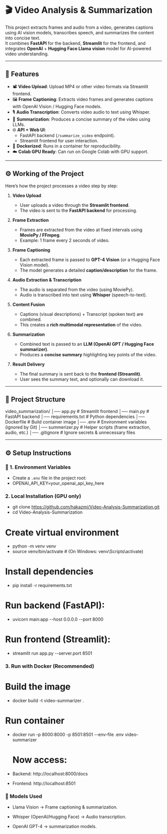 # 🎬 Video Analysis & Summarization

This project extracts frames and audio from a video, generates captions using AI vision models, transcribes speech, and summarizes the content into concise text.  
It combines **FastAPI** for the backend, **Streamlit** for the frontend, and integrates **OpenAI** + **Hugging Face Llama vision** model for AI-powered video understanding.

---

## 🚀 Features
- 📽️ **Video Upload**: Upload MP4 or other video formats via Streamlit frontend.
- 🖼️ **Frame Captioning**: Extracts video frames and generates captions with OpenAI Vision / Hugging Face models.
- 🎙️ **Audio Transcription**: Converts video audio to text using Whisper.
- 📝 **Summarization**: Produces a concise summary of the video using LLMs.
- 🌐 **API + Web UI**: 
  - FastAPI backend (`/summarize_video` endpoint).  
  - Streamlit frontend for user interaction.
- 🐳 **Dockerized**: Runs in a container for reproducibility.
- ☁️ **Colab GPU Ready**: Can run on Google Colab with GPU support.

---

## ⚙️ Working of the Project

Here’s how the project processes a video step by step:

1. **Video Upload**  
   - User uploads a video through the **Streamlit frontend**.  
   - The video is sent to the **FastAPI backend** for processing.  

2. **Frame Extraction**  
   - Frames are extracted from the video at fixed intervals using **MoviePy / FFmpeg**.  
   - Example: 1 frame every 2 seconds of video.  

3. **Frame Captioning**  
   - Each extracted frame is passed to **GPT-4 Vision** (or a Hugging Face Vision model).  
   - The model generates a detailed **caption/description** for the frame.  

4. **Audio Extraction & Transcription**  
   - The audio is separated from the video (using MoviePy).  
   - Audio is transcribed into text using **Whisper** (speech-to-text).  

5. **Content Fusion**  
   - Captions (visual descriptions) + Transcript (spoken text) are combined.  
   - This creates a **rich multimodal representation** of the video.  

6. **Summarization**  
   - Combined text is passed to an **LLM (OpenAI GPT / Hugging Face summarizer)**.  
   - Produces a **concise summary** highlighting key points of the video.  

7. **Result Delivery**  
   - The final summary is sent back to the **frontend (Streamlit)**.  
   - User sees the summary text, and optionally can download it.  

---

## 📂 Project Structure
video_summarization/
│── app.py # Streamlit frontend
│── main.py # FastAPI backend
│── requirements.txt # Python dependencies
│── Dockerfile # Build container image
│── .env # Environment variables (ignored by Git)
│── summerizer.py # Helper scripts (frame extraction, audio, etc.)
│── .gitignore # Ignore secrets & unnecessary files


---

## ⚙️ Setup Instructions

### 🔑 1. Environment Variables
- Create a `.env` file in the project root:
- OPENAI_API_KEY=your_openai_api_key_here

###    2. Local Installation (GPU only)
- git clone https://github.com/hakazmi/Video-Analysis-Summarization.git
- cd Video-Analysis-Summarization

# Create virtual environment
- python -m venv venv
- source venv/bin/activate  # (On Windows: venv\Scripts\activate)

# Install dependencies
- pip install -r requirements.txt

# Run backend (FastAPI):
- uvicorn main:app --host 0.0.0.0 --port 8000
  
# Run frontend (Streamlit):
- streamlit run app.py --server.port 8501
###    3. Run with Docker (Recommended)
# Build the image
- docker build -t video-summarizer .

# Run container
- docker run -p 8000:8000 -p 8501:8501 --env-file .env video-summarizer

  # Now access:
- Backend: http://localhost:8000/docs
- Frontend: http://localhost:8501

### 🧠 Models Used

- Llama Vision → Frame captioning & summarization.

- Whisper (OpenAI/Hugging Face) → Audio transcription.

- OpenAI GPT-4 → summarization models.

   

